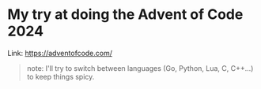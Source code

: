 # My try at doing the Advent of Code 2024 


Link: https://adventofcode.com/

> note: I'll try to switch between languages (Go, Python, Lua, C, C++...) to keep things spicy.

